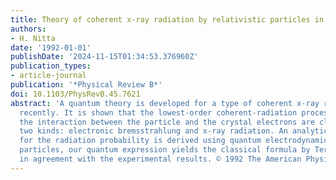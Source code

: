 ```yaml
---
title: Theory of coherent x-ray radiation by relativistic particles in a single crystal
authors:
- H. Nitta
date: '1992-01-01'
publishDate: '2024-11-15T01:34:53.376960Z'
publication_types:
- article-journal
publication: '*Physical Review B*'
doi: 10.1103/PhysRevB.45.7621
abstract: 'A quantum theory is developed for a type of coherent x-ray radiation observed
  recently. It is shown that the lowest-order coherent-radiation processes due to
  the interaction between the particle and the crystal electrons are classified into
  two kinds: electronic bremsstrahlung and x-ray radiation. An analytical expression
  for the radiation probability is derived using quantum electrodynamics. For ultrarelativistic
  particles, our quantum expression yields the classical formula by Ter-Mikaelian,
  in agreement with the experimental results. © 1992 The American Physical Society.'
---
```

